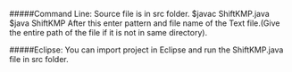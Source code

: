 #####Command Line:
Source file is in src folder.
$javac ShiftKMP.java
$java ShiftKMP
After this enter pattern and file name of the Text file.(Give the entire path of the file if it is not in same directory).

#####Eclipse:
You can import project in Eclipse and run the ShiftKMP.java file in src folder.
